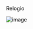 Relogio


![image](https://user-images.githubusercontent.com/51343240/159630055-e7ccac72-a8d9-4cd9-bf56-129f71a6c03c.png)
